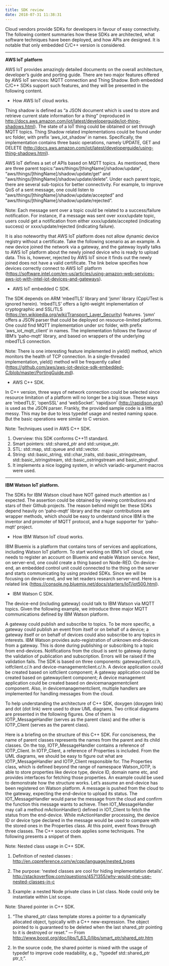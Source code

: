 ```yaml
---
title: SDK review
date: 2018-07-31 11:38:31
---
```


Cloud vendors provide SDKs for developers in favour of easy connectivity. The following content summaries how these SDKs are architected, what software techniques have been deployed, and how APIs are designed. It is notable that only embedded C/C++ version is considered.

---

**AWS IoT platform**

AWS IoT provides amazingly detailed documents on the overall architecture, developer’s guide and porting guide. There are two major features offered by AWS IoT services: MQTT connection and Thing Shadow. Both embedded C/C++ SDKs support such features, and they will be presented in the following content.

[Reference 1]: http://aws-iot-device-sdk-embedded-c-docs.s3-website-us-east-1.amazonaws.com/index.html.

[Reference 2]: https://github.com/aws/aws-iot-device-sdk-embedded-C/blob/master/README.md.

[Reference 3]: https://github.com/aws/aws-iot-device-sdk-embedded-C/blob/master/PortingGuide.md.

* How AWS IoT cloud works.

Thing shadow is defined as “a JSON document which is used to store and retrieve current state information for a thing” (reproduced in http://docs.aws.amazon.com/iot/latest/developerguide/iot-thing-shadows.html). The state of a IoT thing could be obtained or set through MQTT topics. Thing Shadow related implementations could be found under src folder, with prefix ‘aws_iot_shadow’ in names. Specifically, the implementation contains three basic operations, namely UPDATE, GET and DELETE (http://docs.aws.amazon.com/iot/latest/developerguide/using-thing-shadows.html).

AWS IoT defines a set of APIs based on MQTT topics. As mentioned, there are three parent topics:“aws/things/[thingName]/shadow/update”, “aws/things/[thingName]/shadow/update/get” and “aws/things/[thingName]/shadow/update/delete”. Under each parent topic, there are several sub-topics for better connectivity. For example, to improve QoS of a sent message, one could listen to “aws/things/[thingName]/shadow/update/accepted” and “aws/things/[thingName]/shadow/update/rejected”.

Note: Each message sent over a topic could be related to a success/failure notification. For instance, if a message was sent over xxxx/update topic, users could get a notification from either xxxx/update/accepted (indicating success) or xxxx/update/rejected (indicating failure).

It is also noteworthy that AWS IoT platform does not allow dynamic device registry without a certificate. Take the following scenario as an example. A new device joined the network via a gateway, and the gateway loyally talks to AWS IoT platform about the newly joined device who is ready to upload data. This is, however, rejected by AWS IoT since it finds out the newly joined does not have a valid certificate. The link below specifies how devices correctly connect to AWS IoT platform (https://software.intel.com/en-us/articles/using-amazon-web-services-aws-iot-with-intel-iot-devices-and-gateways).

* AWS IoT embedded C SDK.

The SDK depends on ARM ‘mbedTLS’ library and ‘jsmn’ library (CppUTest is ignored herein). ‘mbedTLS’ offers a light-weight implementation of cryptographic and SSL/TLS (https://en.wikipedia.org/wiki/Transport_Layer_Security) features. ‘jsmn’ offers a JSON parser that could be deployed on resource-limited platforms. One could find MQTT implementation under src folder, with prefix ‘aws_iot_mqtt_client’ in names. The implementation follows the flavour of IBM’s ‘paho-mqtt’ library, and based on wrappers of the underlying mbedTLS connection.

Note: There is one interesting feature implemented in yield() method, which monitors the health of TCP connection. In a single-threaded implementation, yield() method will be frequently called (https://github.com/aws/aws-iot-device-sdk-embedded-C/blob/master/PortingGuide.md).

* AWS C++ SDK.

In C++ version, three ways of network connection could be selected since resource limitation of a platform will no longer be a big issue. These ways are ‘mbedTLS’, ‘openSSL’ and ‘webSocket’. ‘rapidjson’ (http://rapidjson.org/) is used as the JSON parser. Frankly, the provided sample code is a little messy. This may be due to less typedef usage and nested naming space. But the basic operations were similar to C version.

Note: Techniques used in AWS C++ SDK.

1. Overview: this SDK conforms C++11 standard.
2. Smart pointers: std::shared_ptr and std::unique_ptr.
3. STL: std::map, std::queue and std::vector.
4. String: std::basic_string, std::char_traits, std::basic_stringstream, std::basic_istringstream, std::basic_ostringstream and basic_stringbuf.
5. It implements a nice logging system, in which variadic-argument macros were used.

---

**IBM Watson IoT platform.**

The SDKs for IBM Watson cloud have NOT gained much attention as I expected. The assertion could be obtained by viewing contributions and stars of their Github projects. The reason behind might be: these SDKs depend heavily on ‘paho-mqtt’ library and the major contributions are wrapper methods, which should be easy to understand since IBM is the inventor and promoter of MQTT protocol, and a huge supporter for ‘paho-mqtt’ project.

* How IBM Watson IoT cloud works.

IBM Bluemix is a platform that contains tons of services and applications, including Watson IoT platform. To start working on IBM’s IoT cloud, one needs to register an account on Bluemix and enable Watson service. Next, on server-end, one could create a thing based on Node-RED. On device-end, an embedded control unit could connected to the thing on the server and starts communicating by using provided SDKs. Since we will be focusing on device-end, and we let readers research server-end. Here is a related link (https://console.ng.bluemix.net/docs/starters/IoT/iot500.html).

* IBM Watson C SDK.

The device-end (including gateway) could talk to IBM Watson via MQTT topics. Given the following example, we introduce three major MQTT communications defined by IBM Watson platform.

[Reference 1]: https://console.ng.bluemix.net/docs/services/IoT/gateways/mqtt.html.

A gateway could publish and subscribe to topics. To be more specific, a gateway could publish an event from itself or on behalf of a device; a gateway itself or on behalf of devices could also subscribe to any topics in interests. IBM Watson provides auto-registration of unknown end-devices from a gateway. This is done during publishing or subscribing to a topic from end-devices. Notifications from the cloud is sent to gateway during the validation of publication and subscription. Errors will be raised if the validation fails. The SDK is based on three components: gatewayclient.c/.h, iotfclient.c/.h and device-managementclient.c/.h. A device application could be created based on iotfclient component; A gateway application could be created based on gatewayclient component; A device management application could be created based on devicemanagementclient component. Also, in devicemanagementclient, multiple handlers are implemented for handling messages from the cloud.

To help understanding the architecture of C++ SDK, doxygen (doxygen link) and dot (dot link) were used to draw UML diagrams. Two critical diagrams are presented in the following figures. One of them is IOTP_MessageHandler (serves as the parent class) and the other is IOTP_Client (serves as the parent class).

Here is a briefing on the structure of this C++ SDK. For conciseness, the name of parent classes represents the names from the parent and its child classes. On the top, IOTP_MessageHandler contains a reference of IOTP_Client. In IOTP_Client, a reference of Properties is included. From the UML diagrams, we should be easy to figure out what are IOTP_MessageHandler and IOTP_Client responsible for. The Properties class, which is defined beyond the range of namespace Watson_IOTP, is able to store properties like device type, device ID, domain name etc, and provides interfaces for fetching those properties. An example could be used to demonstrate how the structure works. Let’s assume an end-device has been registered on Watson platform. A message is pushed from the cloud to the gateway, expecting the end-device to upload its status. The IOT_MessageHandler would parse the message from the cloud and confirm the function this message wants to achieve. Then IOT_MessageHandler may call a method mActionHandler() defined in IOT_Client to fetch the status from the end-device. While mActionHandler processing, the device ID or device type declared in the message would be used to compare with the stored ones in the Properties class. At this point, event flows through three classes. The C++ source code applies some techniques. The following presents a snippet of them.

Note: Nested class usage in C++ SDK.

1. Definition of nested classes : http://en.cppreference.com/w/cpp/language/nested_types

2. The purpose: ‘nested classes are cool for hiding implementation details’. http://stackoverflow.com/questions/4571355/why-would-one-use-nested-classes-in-c

3. Example: a nested Node private class in List class. Node could only be instantiate within List scope.

Note: Shared pointer in C++ SDK.

1. “The shared_ptr class template stores a pointer to a dynamically allocated object, typically with a C++ new-expression. The object pointed to is guaranteed to be deleted when the last shared_ptr pointing to it is destroyed or reset.” — From http://www.boost.org/doc/libs/1_63_0/libs/smart_ptr/shared_ptr.htm

2. In the source code, the shared pointer is mixed with the usage of typedef to improve code readability, e.g., “typedef std::shared_ptr ptr_t;”.
